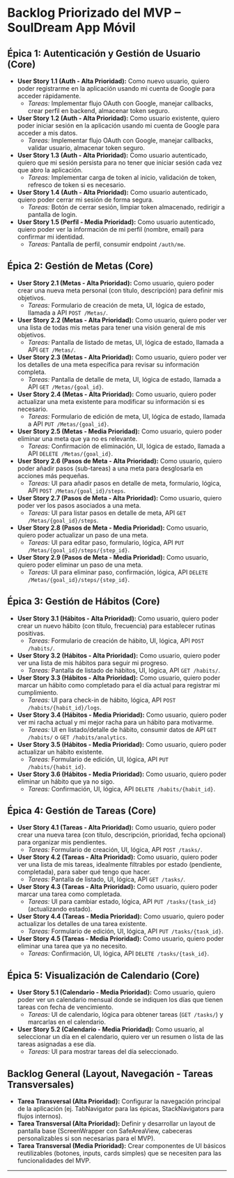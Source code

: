 # Backlog Priorizado del MVP – SoulDream App Móvil

## Épica 1: Autenticación y Gestión de Usuario (Core)

*   **User Story 1.1 (Auth - Alta Prioridad):** Como nuevo usuario, quiero poder registrarme en la aplicación usando mi cuenta de Google para acceder rápidamente.
    *   *Tareas:* Implementar flujo OAuth con Google, manejar callbacks, crear perfil en backend, almacenar token seguro.
*   **User Story 1.2 (Auth - Alta Prioridad):** Como usuario existente, quiero poder iniciar sesión en la aplicación usando mi cuenta de Google para acceder a mis datos.
    *   *Tareas:* Implementar flujo OAuth con Google, manejar callbacks, validar usuario, almacenar token seguro.
*   **User Story 1.3 (Auth - Alta Prioridad):** Como usuario autenticado, quiero que mi sesión persista para no tener que iniciar sesión cada vez que abro la aplicación.
    *   *Tareas:* Implementar carga de token al inicio, validación de token, refresco de token si es necesario.
*   **User Story 1.4 (Auth - Alta Prioridad):** Como usuario autenticado, quiero poder cerrar mi sesión de forma segura.
    *   *Tareas:* Botón de cerrar sesión, limpiar token almacenado, redirigir a pantalla de login.
*   **User Story 1.5 (Perfil - Media Prioridad):** Como usuario autenticado, quiero poder ver la información de mi perfil (nombre, email) para confirmar mi identidad.
    *   *Tareas:* Pantalla de perfil, consumir endpoint `/auth/me`.

## Épica 2: Gestión de Metas (Core)

*   **User Story 2.1 (Metas - Alta Prioridad):** Como usuario, quiero poder crear una nueva meta personal (con título, descripción) para definir mis objetivos.
    *   *Tareas:* Formulario de creación de meta, UI, lógica de estado, llamada a API `POST /Metas/`.
*   **User Story 2.2 (Metas - Alta Prioridad):** Como usuario, quiero poder ver una lista de todas mis metas para tener una visión general de mis objetivos.
    *   *Tareas:* Pantalla de listado de metas, UI, lógica de estado, llamada a API `GET /Metas/`.
*   **User Story 2.3 (Metas - Alta Prioridad):** Como usuario, quiero poder ver los detalles de una meta específica para revisar su información completa.
    *   *Tareas:* Pantalla de detalle de meta, UI, lógica de estado, llamada a API `GET /Metas/{goal_id}`.
*   **User Story 2.4 (Metas - Alta Prioridad):** Como usuario, quiero poder actualizar una meta existente para modificar su información si es necesario.
    *   *Tareas:* Formulario de edición de meta, UI, lógica de estado, llamada a API `PUT /Metas/{goal_id}`.
*   **User Story 2.5 (Metas - Media Prioridad):** Como usuario, quiero poder eliminar una meta que ya no es relevante.
    *   *Tareas:* Confirmación de eliminación, UI, lógica de estado, llamada a API `DELETE /Metas/{goal_id}`.
*   **User Story 2.6 (Pasos de Meta - Alta Prioridad):** Como usuario, quiero poder añadir pasos (sub-tareas) a una meta para desglosarla en acciones más pequeñas.
    *   *Tareas:* UI para añadir pasos en detalle de meta, formulario, lógica, API `POST /Metas/{goal_id}/steps`.
*   **User Story 2.7 (Pasos de Meta - Alta Prioridad):** Como usuario, quiero poder ver los pasos asociados a una meta.
    *   *Tareas:* UI para listar pasos en detalle de meta, API `GET /Metas/{goal_id}/steps`.
*   **User Story 2.8 (Pasos de Meta - Media Prioridad):** Como usuario, quiero poder actualizar un paso de una meta.
    *   *Tareas:* UI para editar paso, formulario, lógica, API `PUT /Metas/{goal_id}/steps/{step_id}`.
*   **User Story 2.9 (Pasos de Meta - Media Prioridad):** Como usuario, quiero poder eliminar un paso de una meta.
    *   *Tareas:* UI para eliminar paso, confirmación, lógica, API `DELETE /Metas/{goal_id}/steps/{step_id}`.

## Épica 3: Gestión de Hábitos (Core)

*   **User Story 3.1 (Hábitos - Alta Prioridad):** Como usuario, quiero poder crear un nuevo hábito (con título, frecuencia) para establecer rutinas positivas.
    *   *Tareas:* Formulario de creación de hábito, UI, lógica, API `POST /habits/`.
*   **User Story 3.2 (Hábitos - Alta Prioridad):** Como usuario, quiero poder ver una lista de mis hábitos para seguir mi progreso.
    *   *Tareas:* Pantalla de listado de hábitos, UI, lógica, API `GET /habits/`.
*   **User Story 3.3 (Hábitos - Alta Prioridad):** Como usuario, quiero poder marcar un hábito como completado para el día actual para registrar mi cumplimiento.
    *   *Tareas:* UI para check-in de hábito, lógica, API `POST /habits/{habit_id}/logs`.
*   **User Story 3.4 (Hábitos - Media Prioridad):** Como usuario, quiero poder ver mi racha actual y mi mejor racha para un hábito para motivarme.
    *   *Tareas:* UI en listado/detalle de hábito, consumir datos de API `GET /habits/` o `GET /habits/analytics`.
*   **User Story 3.5 (Hábitos - Media Prioridad):** Como usuario, quiero poder actualizar un hábito existente.
    *   *Tareas:* Formulario de edición, UI, lógica, API `PUT /habits/{habit_id}`.
*   **User Story 3.6 (Hábitos - Media Prioridad):** Como usuario, quiero poder eliminar un hábito que ya no sigo.
    *   *Tareas:* Confirmación, UI, lógica, API `DELETE /habits/{habit_id}`.

## Épica 4: Gestión de Tareas (Core)

*   **User Story 4.1 (Tareas - Alta Prioridad):** Como usuario, quiero poder crear una nueva tarea (con título, descripción, prioridad, fecha opcional) para organizar mis pendientes.
    *   *Tareas:* Formulario de creación, UI, lógica, API `POST /tasks/`.
*   **User Story 4.2 (Tareas - Alta Prioridad):** Como usuario, quiero poder ver una lista de mis tareas, idealmente filtrables por estado (pendiente, completada), para saber qué tengo que hacer.
    *   *Tareas:* Pantalla de listado, UI, lógica, API `GET /tasks/`.
*   **User Story 4.3 (Tareas - Alta Prioridad):** Como usuario, quiero poder marcar una tarea como completada.
    *   *Tareas:* UI para cambiar estado, lógica, API `PUT /tasks/{task_id}` (actualizando estado).
*   **User Story 4.4 (Tareas - Media Prioridad):** Como usuario, quiero poder actualizar los detalles de una tarea existente.
    *   *Tareas:* Formulario de edición, UI, lógica, API `PUT /tasks/{task_id}`.
*   **User Story 4.5 (Tareas - Media Prioridad):** Como usuario, quiero poder eliminar una tarea que ya no necesito.
    *   *Tareas:* Confirmación, UI, lógica, API `DELETE /tasks/{task_id}`.

## Épica 5: Visualización de Calendario (Core)

*   **User Story 5.1 (Calendario - Media Prioridad):** Como usuario, quiero poder ver un calendario mensual donde se indiquen los días que tienen tareas con fecha de vencimiento.
    *   *Tareas:* UI de calendario, lógica para obtener tareas (`GET /tasks/`) y marcarlas en el calendario.
*   **User Story 5.2 (Calendario - Media Prioridad):** Como usuario, al seleccionar un día en el calendario, quiero ver un resumen o lista de las tareas asignadas a ese día.
    *   *Tareas:* UI para mostrar tareas del día seleccionado.

## Backlog General (Layout, Navegación - Tareas Transversales)

*   **Tarea Transversal (Alta Prioridad):** Configurar la navegación principal de la aplicación (ej. TabNavigator para las épicas, StackNavigators para flujos internos).
*   **Tarea Transversal (Alta Prioridad):** Definir y desarrollar un layout de pantalla base (ScreenWrapper con SafeAreaView, cabeceras personalizables si son necesarias para el MVP).
*   **Tarea Transversal (Media Prioridad):** Crear componentes de UI básicos reutilizables (botones, inputs, cards simples) que se necesiten para las funcionalidades del MVP.

--- 